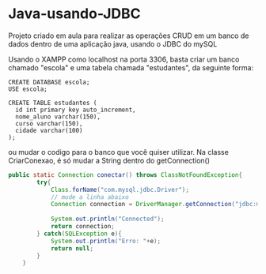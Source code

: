 # Java-usando-JDBC
Projeto criado em aula para realizar as operações CRUD em um banco de dados dentro de uma aplicação java, usando o JDBC do mySQL

Usando o XAMPP como localhost na porta 3306, basta criar um banco chamado "escola" e uma tabela chamada "estudantes", da seguinte forma:
```mysql
CREATE DATABASE escola;
USE escola;

CREATE TABLE estudantes (
  id int primary key auto_increment,
  nome_aluno varchar(150),
  curso varchar(150),
  cidade varchar(100)
);
```
ou mudar o codigo para o banco que você quiser utilizar. Na classe CriarConexao, é só mudar a String dentro do getConnection() 
```java
public static Connection conectar() throws ClassNotFoundException{
        try{
            Class.forName("com.mysql.jdbc.Driver"); 
            // mude a linha abaixo
            Connection connection = DriverManager.getConnection("jdbc:mysql://localhost:3306/escola","root","root"); 
            
            System.out.println("Connected");
            return connection;
        } catch(SQLException e){
            System.out.println("Erro: "+e);
            return null;
        }
    }
```
